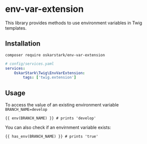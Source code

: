 # env-var-extension

This library provides methods to use environment variables in Twig templates.

## Installation

```
composer require oskarstark/env-var-extension
```

```yaml
# config/services.yaml
services:
    OskarStark\Twig\EnvVarExtension:
        tags: ['twig.extension']
```

## Usage

To access the value of an existing environment variable ``BRANCH_NAME=develop``
```twig
{{ env(BRANCH_NAME) }} # prints 'develop'
```

You can also check if an envirnment variable exists:
```twig
{{ has_env(BRANCH_NAME) }} # prints 'true'
```
